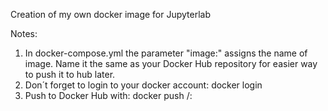 Creation of my own docker image for Jupyterlab

Notes:

1) In docker-compose.yml the parameter "image:" assigns the name of image. Name it the same as your Docker Hub repository for easier way to push it to hub later.
2) Don´t forget to login to your docker account: docker login
3) Push to Docker Hub with: docker push <hub-user>/<repo-name>:<tag> 
